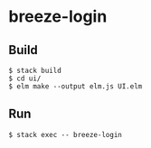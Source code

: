 # breeze-login

## Build

    $ stack build
    $ cd ui/
    $ elm make --output elm.js UI.elm

## Run

    $ stack exec -- breeze-login
